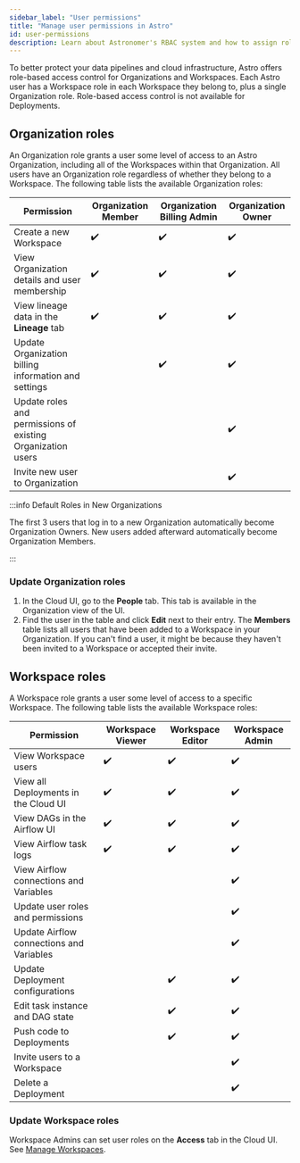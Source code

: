 ```yaml
---
sidebar_label: "User permissions"
title: "Manage user permissions in Astro"
id: user-permissions
description: Learn about Astronomer's RBAC system and how to assign roles to users.
---
```


To better protect your data pipelines and cloud infrastructure, Astro offers role-based access control for Organizations and Workspaces. Each Astro user has a Workspace role in each Workspace they belong to, plus a single Organization role. Role-based access control is not available for Deployments.

## Organization roles

An Organization role grants a user some level of access to an Astro Organization, including all of the Workspaces within that Organization. All users have an Organization role regardless of whether they belong to a Workspace. The following table lists the available Organization roles:

| Permission                                           | **Organization Member** | **Organization Billing Admin** | **Organization Owner** |
| ---------------------------------------------------- | ----------------------- | ------------------------------ | ---------------------- |
| Create a new Workspace                               | ✔️                      | ✔️                             | ✔️                     |
| View Organization details and user membership        | ✔️                      | ✔️                             | ✔️                     |
| View lineage data in the **Lineage** tab             | ✔️                      | ✔️                             | ✔️                     |
| Update Organization billing information and settings |                         | ✔️                             | ✔️                     |
| Update roles and permissions of existing Organization users                  |                         |                                | ✔️                     |
| Invite new user to Organization                      |                         |                                | ✔️                     |

:::info Default Roles in New Organizations

The first 3 users that log in to a new Organization automatically become Organization Owners. New users added afterward automatically become Organization Members.

:::

### Update Organization roles

1. In the Cloud UI, go to the **People** tab. This tab is available in the Organization view of the UI.
2. Find the user in the table and click **Edit** next to their entry. The **Members** table lists all users that have been added to a Workspace in your Organization. If you can't find a user, it might be because they haven't been invited to a Workspace or accepted their invite.

## Workspace roles

A Workspace role grants a user some level of access to a specific Workspace. The following table lists the available Workspace roles:

| Permission                              | **Workspace Viewer** | **Workspace Editor** | **Workspace Admin** |
| --------------------------------------- | -------------------- | -------------------- | ------------------- |
| View Workspace users                    | ✔️                   | ✔️                   | ✔️                  |
| View all Deployments in the Cloud UI    | ✔️                   | ✔️                   | ✔️                  |
| View DAGs in the Airflow UI             | ✔️                   | ✔️                   | ✔️                  |
| View Airflow task logs                  | ✔️                   | ✔️                   | ✔️                  |
| View Airflow connections and Variables  |                      |                      | ✔️                  |
| Update user roles and permissions       |                      |                      | ✔️                  |
| Update Airflow connections and Variables |                     |                      | ✔️                  |
| Update Deployment configurations        |                      | ✔️                   | ✔️                  |
| Edit task instance and DAG state        |                      | ✔️                   | ✔️                  |
| Push code to Deployments                |                      | ✔️                   | ✔️                  |
| Invite users to a Workspace             |                      |                       | ✔️                  |
| Delete a Deployment                     |                      |                       | ✔️                  |

### Update Workspace roles

Workspace Admins can set user roles on the **Access** tab in the Cloud UI. See [Manage Workspaces](manage-workspaces.md#manage-workspace-users).
